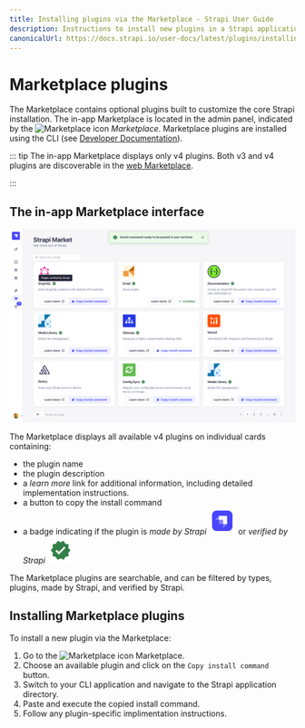```yaml
---
title: Installing plugins via the Marketplace - Strapi User Guide
description: Instructions to install new plugins in a Strapi application via the Marketplace.
canonicalUrl: https://docs.strapi.io/user-docs/latest/plugins/installing-plugins-via-marketplace.html
---
```


# Marketplace plugins

<!-- Questions so far: 
   1. not getting the side nav to update? 
   2. proper size for the icons?
   4. 
   -->

The Marketplace contains optional plugins built to customize the core Strapi installation. The in-app Marketplace is located in the admin panel, indicated by the ![Marketplace icon](../assets/icons/marketplace.svg) _Marketplace_. Marketplace plugins are installed using the CLI (see [Developer Documentation](/developer-docs/latest/developer-resources/cli/CLI.md#strapi-install)).

::: tip
The in-app Marketplace displays only v4 plugins. Both v3 and v4 plugins are discoverable in the [web Marketplace](https://market.strapi.io/). 

:::

## The in-app Marketplace interface

![The Marketplace interface](../assets/plugins/marketplace-v4.png)

The Marketplace displays all available v4 plugins on individual cards containing:

- the plugin name
- the plugin description
- a _learn more_ link for additional information, including detailed implementation instructions.
- a button to copy the install command
- a badge indicating if the plugin is _made by Strapi_ ![made by Strapi icon](../assets/icons/official-market.svg) or _verified by Strapi_ ![verified by Strapi icon](../assets/icons/verified-marketplace.svg)

The Marketplace plugins are searchable, and can be filtered by types, plugins, made by Strapi, and verified by Strapi.  

## Installing Marketplace plugins

To install a new plugin via the Marketplace:

1. Go to the ![Marketplace icon](../assets/icons/marketplace.svg) Marketplace.
2. Choose an available plugin and click on the `Copy install command` button.
3. Switch to your CLI application and navigate to the Strapi application directory.
4. Paste  and execute the copied install command.
5. Follow any plugin-specific implimentation instructions.

<!--
::: tip
Click on the link icon ![External link icon](../assets/icons/external_link.svg) next to the name of a plugin to be redirected to the plugin package in the Strapi GitHub repository.
:::
-->